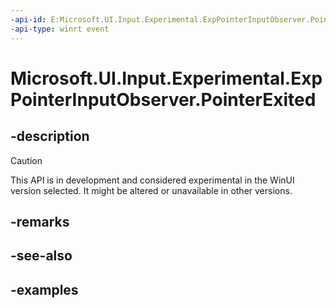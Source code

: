 ```yaml
---
-api-id: E:Microsoft.UI.Input.Experimental.ExpPointerInputObserver.PointerExited
-api-type: winrt event
---
```


# Microsoft.UI.Input.Experimental.ExpPointerInputObserver.PointerExited

<!--
public event Windows.Foundation.TypedEventHandler<Microsoft.UI.Input.Experimental.ExpPointerInputObserver,Microsoft.UI.Input.Experimental.ExpPointerEventArgs> PointerExited;
-->

## -description

> [!CAUTION]
> This API is in development and considered experimental in the WinUI version selected. It might be altered or unavailable in other versions.

## -remarks

## -see-also

## -examples
